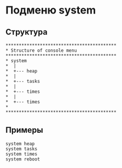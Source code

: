 # Подменю system

## Структура

```
******************************************
* Structure of console menu
******************************************
* system
*  |
*  +--- heap
*  |
*  +--- tasks
*  |
*  +--- times
*  |
*  +--- times
*
******************************************
```

## Примеры

```
system heap
system tasks
system times
system reboot
```
